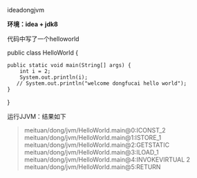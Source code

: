 

ideadongjvm


**环境：idea + jdk8**

代码中写了一个helloworld 

public class HelloWorld {

    public static void main(String[] args) {
        int i = 2;
        System.out.println(i);
       // System.out.println("welcome dongfucai hello world");
    }

}


运行JJVM：结果如下


> meituan/dong/jvm/HelloWorld.main@0:ICONST_2
> meituan/dong/jvm/HelloWorld.main@1:ISTORE_1
> meituan/dong/jvm/HelloWorld.main@2:GETSTATIC
> meituan/dong/jvm/HelloWorld.main@3:ILOAD_1
> meituan/dong/jvm/HelloWorld.main@4:INVOKEVIRTUAL
2
> meituan/dong/jvm/HelloWorld.main@5:RETURN